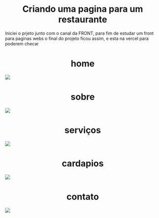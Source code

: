 <h1 align="center"> Criando uma pagina para um restaurante </h1>
Iniciei o prjeto junto com o canal da FRONT, para fim de estudar um front para paginas webs
o final do projeto ficou assim, e esta na vercel para poderem checar 


<h1 align="center"> home </h1>
<img align="center" src="https://user-images.githubusercontent.com/85709318/217095609-d83735e3-9283-4bf6-adfc-d2ae827d6f0c.PNG">

<h1 align="center"> sobre </h1>
<img align="center" src="https://user-images.githubusercontent.com/85709318/217090926-8ababf16-0c88-45d9-8c0c-503ed6acfdca.PNG">

<h1 align="center"> serviços </h1>
<img align="center" src="https://user-images.githubusercontent.com/85709318/217090923-bb20b2d6-585c-4d7a-b53a-0c30590a0858.PNG">

<h1 align="center"> cardapios </h1>
<img align="center" src="https://user-images.githubusercontent.com/85709318/217090910-edb4e644-3666-4378-9555-46899e4bacb2.PNG">

<h1 align="center"> contato </h1>
<img align="center" src="https://user-images.githubusercontent.com/85709318/217090901-10adad73-6f7d-44b8-bf61-ef463571b127.PNG">
